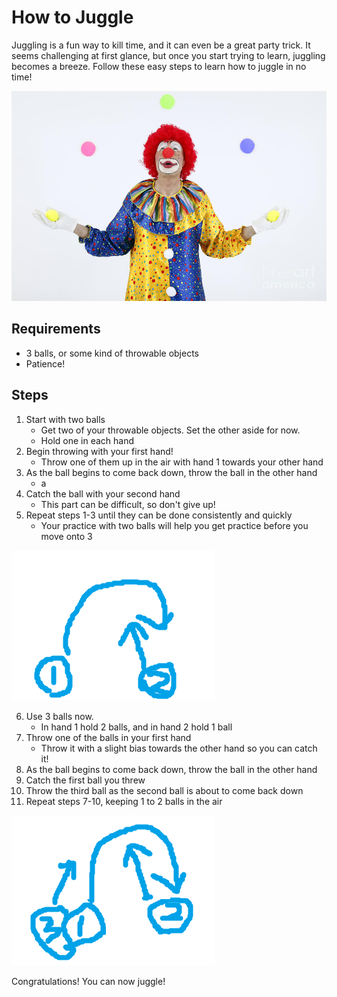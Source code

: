 # How to Juggle

Juggling is a fun way to kill time, and it can even be a great party trick. It seems challenging at first glance, but once you start trying to learn, juggling becomes a breeze. Follow these easy steps to learn how to juggle in no time!

![top.png](top.png)


## Requirements

- 3 balls, or some kind of throwable objects
- Patience!

## Steps

1. Start with two balls
    - Get two of your throwable objects. Set the other aside for now.
    - Hold one in each hand
2. Begin throwing with your first hand!
    - Throw one of them up in the air with hand 1 towards your other hand
3. As the ball begins to come back down, throw the ball in the other hand
    - a
4. Catch the ball with your second hand 
    - This part can be difficult, so don't give up!
5. Repeat steps 1-3 until they can be done consistently and quickly
    - Your practice with two balls will help you get practice before you move onto 3

![juggle2.png](juggle2.png)

6. Use 3 balls now.
    - In hand 1 hold 2 balls, and in hand 2 hold 1 ball
7. Throw one of the balls in your first hand
    - Throw it with a slight bias towards the other hand so you can catch it!
8. As the ball begins to come back down, throw the ball in the other hand
9. Catch the first ball you threw
10. Throw the third ball as the second ball is about to come back down
11. Repeat steps 7-10, keeping 1 to 2 balls in the air

![juggle3.png](juggle3.png)

Congratulations! You can now juggle!
